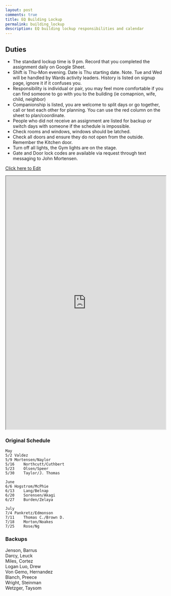 ```yaml
---
layout: post
comments: true
title: EQ Building Lockup 
permalink: building_lockup
description: EQ building lockup responsibilities and calendar
---
```


## Duties

- The standard lockup time is 9 pm.  Record that you completed the assignment daily on Google Sheet.
- Shift is Thu-Mon evening. Date is Thu starting date.  Note. Tue and Wed will be handled by Wards activity leaders.  History is listed on signup page, ignore it if it confuses you.
- Responsibility is individual or pair, you may feel more comfortable if you can find someone to go with you to the building (ie comapnion, wife, child, neighbor)
- Companionship is listed, you are welcome to split days or go together, call or text each other for planning.  You can use the red column on the sheet to plan/coordinate.
- People who did not receive an assignment are listed for backup or switch days with someone if the schedule is impossible.
- Check rooms and windows, windows should be latched.
- Check all doors and ensure they do not open from the outside.  Remember the Kitchen door.
- Turn off all lights, the Gym lights are on the stage.
- Gate and Door lock codes are available via request through text messaging to John Mortensen.

[Click here to Edit](https://docs.google.com/spreadsheets/d/116XSccUGBkL95zZmVqLDV5BHL8IeD9X6yj7FDXoypaQ/edit#gid=0)

<iframe src="https://docs.google.com/spreadsheets/d/e/2PACX-1vRo6uI25gCRlqpIDAOmFEubD0VCIAL6TmP_fqsUDe4SM6PVmN9HmlkFQ9UDSGc9GslGCU3scvhdrOHj/pubhtml?widget=true&amp;headers=false" style="width:100%; height:800px;i"></iframe>

### Original Schedule

```text	
May											
5/2	Valdez											
5/9	Mortensen/Naylor											
5/16	Northcutt/Cuthbert											
5/23	Olsen/Speer											
5/30	Taylor/J. Thomas

June												
6/6	Hogstrom/McPhie											
6/13	Lang/Belnap											
6/20	Sorensen/Akagi											
6/27	Burden/Zelaya

July
7/4	Pankretz/Edmonson											
7/11	Thomas C./Brown D.											
7/18	Morton/Noakes											
7/25	Rose/Ng		
```

### Backups
Jenson,	Barrus										
Darcy, Leuck										
Miles, Cortez										
Logan Luo, Drew										
Von Gemo, Hernandez										
Blanch,	Preece										
Wright,	Steinman										
Wetzger, Taysom			
